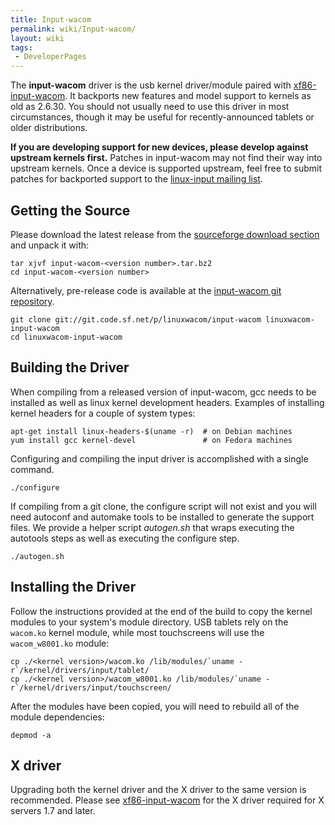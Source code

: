 ```yaml
---
title: Input-wacom
permalink: wiki/Input-wacom/
layout: wiki
tags:
 - DeveloperPages
---
```


The **input-wacom** driver is the usb kernel driver/module paired with
[xf86-input-wacom](xf86-input-wacom "wikilink"). It backports new
features and model support to kernels as old as 2.6.30. You should not
usually need to use this driver in most circumstances, though it may be
useful for recently-announced tablets or older distributions.

**If you are developing support for new devices, please develop against
upstream kernels first.** Patches in input-wacom may not find their way
into upstream kernels. Once a device is supported upstream, feel free to
submit patches for backported support to the [linux-input mailing
list](https://patchwork.kernel.org/project/linux-input/).

Getting the Source
------------------

Please download the latest release from the [sourceforge download
section](https://sourceforge.net/projects/linuxwacom/files/xf86-input-wacom/input-wacom/)
and unpack it with:

    tar xjvf input-wacom-<version number>.tar.bz2
    cd input-wacom-<version number>

Alternatively, pre-release code is available at the [input-wacom git
repository](http://sourceforge.net/p/linuxwacom/input-wacom/ci/master/tree/).

    git clone git://git.code.sf.net/p/linuxwacom/input-wacom linuxwacom-input-wacom
    cd linuxwacom-input-wacom

Building the Driver
-------------------

When compiling from a released version of input-wacom, gcc needs to be
installed as well as linux kernel development headers. Examples of
installing kernel headers for a couple of system types:

    apt-get install linux-headers-$(uname -r)  # on Debian machines
    yum install gcc kernel-devel               # on Fedora machines

Configuring and compiling the input driver is accomplished with a single
command.

    ./configure

If compiling from a git clone, the configure script will not exist and
you will need autoconf and automake tools to be installed to generate
the support files. We provide a helper script *autogen.sh* that wraps
executing the autotools steps as well as executing the configure step.

    ./autogen.sh

Installing the Driver
---------------------

Follow the instructions provided at the end of the build to copy the
kernel modules to your system's module directory. USB tablets rely on
the `wacom.ko` kernel module, while most touchscreens will use the
`wacom_w8001.ko` module:

    cp ./<kernel version>/wacom.ko /lib/modules/`uname -r`/kernel/drivers/input/tablet/
    cp ./<kernel version>/wacom_w8001.ko /lib/modules/`uname -r`/kernel/drivers/input/touchscreen/

After the modules have been copied, you will need to rebuild all of the
module dependencies:

    depmod -a

X driver
--------

Upgrading both the kernel driver and the X driver to the same version is
recommended. Please see [xf86-input-wacom](xf86-input-wacom "wikilink")
for the X driver required for X servers 1.7 and later.
